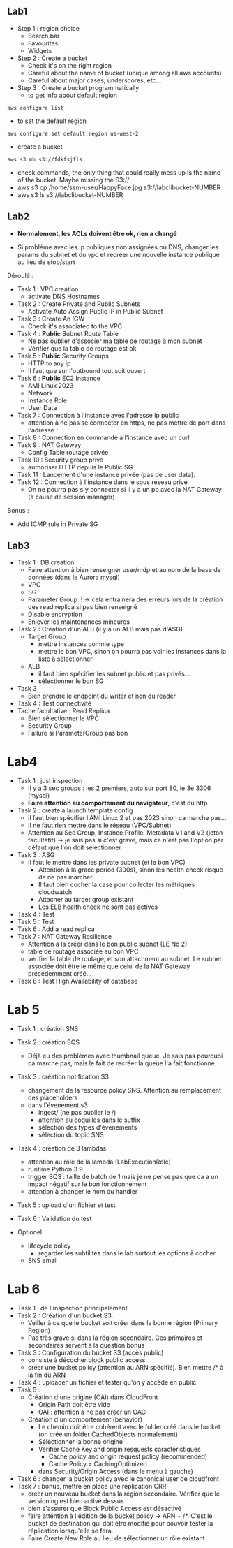 ## Lab1

* Step 1 : region choice
  * Search bar
  * Favourites
  * Widgets
* Step 2 : Create a bucket
  * Check it's on the right region
  * Careful about the name of bucket (unique among all aws accounts)
  * Careful about major cases, underscores, etc...
* Step 3 : Create a bucket programmatically
  * to get info about default region
```
aws configure list
```
  * to set the default region
```
aws configure set default.region us-west-2
```
  * create a bucket 
```
aws s3 mb s3://fdkfsjfls
```
  * check commands, the only thing that could really mess up is the name of the bucket. Maybe missing the S3://
  * aws s3 cp /home/ssm-user/HappyFace.jpg s3://labclibucket-NUMBER
  * aws s3 ls s3://labclibucket-NUMBER



## Lab2

* **Normalement, les ACLs doivent être ok, rien a changé**

* Si probléme avec les ip publiques non assignées ou DNS, changer les params du subnet et du vpc et recréer une nouvelle instance publique au lieu de stop/start

Déroulé : 

* Task 1 : VPC creation
  * activate DNS Hostnames
* Task 2 : Create Private and Public Subnets
  * Activate Auto Assign Public IP in Public Subnet
* Task 3 : Create An IGW 
  * Check it's associated to the VPC
* Task 4 : **Public** Subnet Route Table 
  * Ne pas oublier d'associer ma table de routage à mon subnet
  * Vérifier que la table de routage est ok
* Task 5 : **Public** Security Groups
  * HTTP to any ip
  * Il faut que sur l'outbound tout soit ouvert
* Task 6 : **Public** EC2 Instance
  * AMI Linux 2023
  * Network
  * Instance Role
  * User Data
* Task 7 : Connection à l'instance avec l'adresse ip public 
  * attention à ne pas se connecter en https, ne pas mettre de port dans l'adresse !
* Task 8 : Connection en commande à l'instance avec un curl
* Task 9 : NAT Gateway
  * Config Table routage privée
* Task 10 : Security group privé
  * authoriser HTTP depuis le Public SG  
* Task 11 : Lancement d'une instance privée (pas de user data).
* Task 12 : Connection à l'instance dans le sous réseau privé
  * On ne pourra pas s'y connecter si il y a un pb avec la NAT Gateway (à cause de session manager)

Bonus : 
* Add ICMP rule in Private SG

## Lab3

* Task 1 : DB creation
  * Faire attention à bien renseigner user/mdp et au nom de la base de données (dans le Aurora mysql)
  * VPC
  * SG
  * Parameter Group !! -> cela entrainera des erreurs lors de la création des read replica si pas bien renseigné
  * Disable encryption
  * Enlever les maintenances mineures
* Task 2 : Création d'un ALB (il y a un ALB mais pas d'ASG)
  * Target Group
    * mettre instances comme type
    * mettre le bon VPC, sinon on pourra pas voir les instances dans la liste à sélectionner
  * ALB
    * il faut bien spécifier les subnet public et pas privés...
    * sélectionner le bon SG
* Task 3
  * Bien prendre le endpoint du writer et non du reader
* Task 4 : Test connectivité
* Tache facultative : Read Replica
  * Bien sélectionner le VPC
  * Security Group
  * Failure si ParameterGroup pas bon

# Lab4

* Task 1 : just inspection
  * Il y a 3 sec groups : les 2 premiers, auto sur port 80, le 3e 3306 (mysql)
  * **Faire attention au comportement du navigateur**, c'est du http 
* Task 2 : create a launch template config
  * il faut bien spécifier l'AMI Linux 2 et pas 2023 sinon ca marche pas...
  * Il ne faut rien mettre dans le réseau (VPC/Subnet)
  * Attention au Sec Group, Instance Profile, Metadata V1 and V2 (jeton facultatif) -> je sais pas si c'est grave, mais ce n'est pas l'option par défaut que l'on doit sélectionner
* Task 3 : ASG
  * Il faut le mettre dans les private subnet (et le bon VPC)
    * Attention à la grace period (300s), sinon les health check risque de ne pas marcher
    * Il faut bien cocher la case pour collecter les métriques cloudwatch
    * Attacher au target group existant
    * Les ELB health check ne sont pas activés
* Task 4 : Test
* Task 5 : Test
* Task 6 : Add a read replica
* Task 7 : NAT Gateway Resilience
  * Attention à la créer dans le bon public subnet (LE No 2)
  * table de routage associée au bon VPC
  * vérifier la table de routage, et son attachment au subnet. Le subnet associée doit être le même que celui de la NAT Gateway précédemment créé...
* Task 8 : Test High Availability of database
  

# Lab 5

* Task 1 : création SNS
* Task 2 : création SQS
  * Déjà eu des problèmes avec thumbnail queue. Je sais pas pourquoi ca marche pas, mais le fait de recréer la queue l'a fait fonctionné.
* Task 3 : création notification S3
  * changement de la resource policy SNS. Attention au remplacement des placeholders
  * dans l'évenement s3
    * ingest/ (ne pas oublier le /)
    * attention au coquilles dans le suffix
    * sélection des types d'évenements
    * sélection du topic SNS
* Task 4 : création de 3 lambdas
  * attention au rôle de la lambda (LabExecutionRole)
  * runtime Python 3.9
  * trigger SQS : taille de batch de 1 mais je ne pense pas que ca a un impact négatif sur le bon fonctionnement
  * attention à changer le nom du handler
* Task 5 : upload d'un fichier et test  
* Task 6 : Validation du test

* Optionel
  * lifecycle policy
    *  regarder les subtilités dans le lab surtout les options à cocher
  * SNS email

# Lab 6

* Task 1 : de l'inspection principalement
* Task 2 : Création d'un bucket S3.
  *  Veiller à ce que le bucket soit créer dans la bonne région (Primary Region)
  *  Pas très grave si dans la région secondaire. Ces primaires et secondaires servent à la question bonus
* Task 3 : Configuration du bucket S3 (accès public)
  * consiste à décocher block public access
  * créer une bucket policy (attention au ARN spécifié). Bien mettre /* à la fin du ARN
* Task 4 : uploader un fichier et tester qu'on y accède en public
* Task 5 : 
  * Création d'une origine (OAI) dans CloudFront
    * Origin Path doit être vide
    * OAI : attention à ne pas créer un OAC
  * Création d'un comportement (behavior)
    * Le chemin doit être cohérent avec le folder créé dans le bucket (on créé un folder CachedObjects normalement)
    * Séléctionner la bonne origine
    * Vérifier Cache Key and origin resquests caractéristiques 
      * Cache policy and origin request policy (recommended)
      * Cache Policy = CachingOptimized
    * dans Security/Origin Access (dans le menu à gauche)
* Task 6 : changer la bucket policy avec le canonical user de cloudfront
* Task 7 : bonus, mettre en place une réplication CRR
  * créer un nouveau bucket dans la région secondaire. Vérifier que le versioning est bien activé dessus
  * bien s'assurer que Block Public Access est désactivé
  * faire attention à l'édition de la bucket policy -> ARN + /*. C'est le bucket de destination qui doit être modifié pour pouvoir tester la réplication lorsqu'elle se fera.
  * Faire Create New Role au lieu de sélectionner un rôle existant
